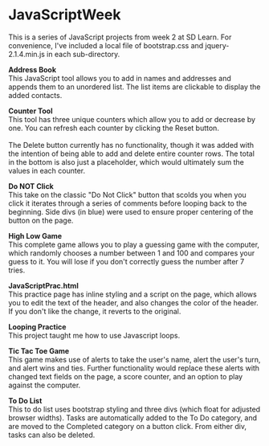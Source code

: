 # JavaScriptWeek
This is a series of JavaScript projects from week 2 at SD Learn. For convenience, I've included a local file of bootstrap.css and jquery-2.1.4.min.js in each sub-directory.

<strong>Address Book</strong></br>
This JavaScript tool allows you to add in names and addresses and appends them to an unordered list. The list items are clickable to display the added contacts.

<strong>Counter Tool</strong></br>
This tool has three unique counters which allow you to add or decrease by one. You can refresh each counter by clicking the Reset button.
</br></br>
The Delete button currently has no functionality, though it was added with the intention of being able to add and delete entire counter rows. The total in the bottom is also just a placeholder, which would ultimately sum the values in each counter.

<strong>Do NOT Click</strong></br>
This take on the classic "Do Not Click" button that scolds you when you click it iterates through a series of comments before looping back to the beginning. Side divs (in blue) were used to ensure proper centering of the button on the page.

<strong>High Low Game</strong></br>
This complete game allows you to play a guessing game with the computer, which randomly chooses a number between 1 and 100 and compares your guess to it. You will lose if you don't correctly guess the number after 7 tries.

<strong>JavaScriptPrac.html</strong></br>
This practice page has inline styling and a script on the page, which allows you to edit the text of the header, and also changes the color of the header. If you don't like the change, it reverts to the original.

<strong>Looping Practice</strong></br>
This project taught me how to use Javascript loops. 

<strong>Tic Tac Toe Game</strong></br>
This game makes use of alerts to take the user's name, alert the user's turn, and alert wins and ties. Further functionality would replace these alerts with changed text fields on the page, a score counter, and an option to play against the computer.

<strong>To Do List</strong></br>
This to do list uses bootstrap styling and three divs (which float for adjusted browser widths). Tasks are automatically added to the To Do category, and are moved to the Completed category on a button click. From either div, tasks can also be deleted.

